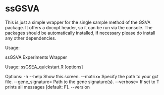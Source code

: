 # ssGSVA
This is just a simple wrapper for the single sample method of the GSVA package. It offers a docopt header, so it can be run via the console. The packages should be automatically installed, if necessary please do install any other dependencies.

Usage:

ssGSVA Experiments Wrapper

Usage: ssGSEA_quickstart.R [options]

Options:
  -h --help                  Show this screen.
  --matrix=<string>          Specify the path to your gct file.
  --gene_signature=<string>  Path to the gene signature(s).
  --verbose=<value>          If set to T prints all messages [default: F].
  --version   

